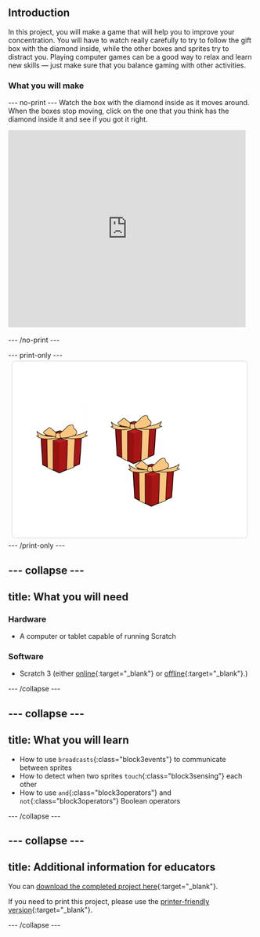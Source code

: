 ## Introduction

In this project, you will make a game that will help you to improve your concentration. You will have to watch really carefully to try to follow the gift box with the diamond inside, while the other boxes and sprites try to distract you. Playing computer games can be a good way to relax and learn new skills — just make sure that you balance gaming with other activities. 

### What you will make

--- no-print ---
Watch the box with the diamond inside as it moves around. When the boxes stop moving, click on the one that you think has the diamond inside it and see if you got it right.


<div class="scratch-preview">
<iframe src="https://scratch.mit.edu/projects/405012395/embed" allowtransparency="true" width="485" height="402" frameborder="0" scrolling="no" allowfullscreen></iframe>
</div>

--- /no-print ---

--- print-only ---
![Complete project](images/showcase_static.png)
--- /print-only ---

--- collapse ---
---
title: What you will need
---
### Hardware

+ A computer or tablet capable of running Scratch

### Software

+ Scratch 3 (either [online](https://rpf.io/scratchon){:target="_blank"} or [offline](https://rpf.io/scratchoff){:target="_blank"}.)

--- /collapse ---

--- collapse ---
---
title: What you will learn
---

- How to use `broadcasts`{:class="block3events"} to communicate between sprites
- How to detect when two sprites `touch`{:class="block3sensing"} each other
- How to use `and`{:class="block3operators"} and `not`{:class="block3operators"} Boolean operators

--- /collapse ---

--- collapse ---
---
title: Additional information for educators
---

You can [download the completed project here](https://rpf.io/p/en/focus-on-the-prize-get){:target="_blank"}.

If you need to print this project, please use the [printer-friendly version](https://projects.raspberrypi.org/en/projects/focus-on-the-prize/print){:target="_blank"}.

--- /collapse ---
